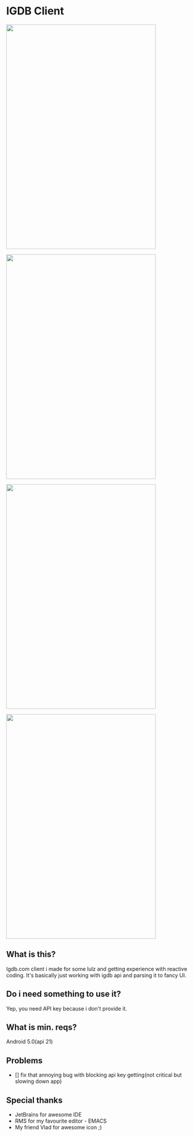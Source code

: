 # IGDB Client
<div class="inline-block">
<a href="url"><img src="https://raw.githubusercontent.com/schvabodka-man/Screenshots/master/projects/igdb/game.png" height="600" width="400" ></a>

<a href="url"><img src="https://raw.githubusercontent.com/schvabodka-man/Screenshots/master/projects/igdb/game2.png"  height="600" width="400" ></a>

<a href="url"><img src="https://raw.githubusercontent.com/schvabodka-man/Screenshots/master/projects/igdb/search.png" height="600" width="400" ></a>

<a href="url"><img src="https://raw.githubusercontent.com/schvabodka-man/Screenshots/master/projects/igdb/dev.png" height="600" width="400" ></a>
</div>

## What is this?
Igdb.com client i made for some lulz and getting experience with reactive coding. It's basically just working with igdb api and parsing it to fancy UI.

## Do i need something to use it?
Yep, you need API key because i don't provide it.

## What is min. reqs?
Android 5.0(api 21)

## Problems
* [] fix that annoying bug with blocking api key getting(not critical but slowing down app)

## Special thanks
* JetBrains for awesome IDE
* RMS for my favourite editor - EMACS
* My friend Vlad for awesome icon ;)
